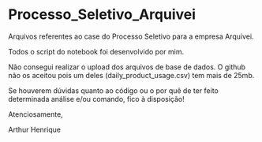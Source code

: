 # Processo_Seletivo_Arquivei
Arquivos referentes ao case do Processo Seletivo para a empresa Arquivei.

Todos o script do notebook foi desenvolvido por mim.

Não consegui realizar o upload dos arquivos de base de dados. O github não os aceitou pois um deles (daily_product_usage.csv) tem mais de 25mb.

Se houverem dúvidas quanto ao código ou o por quê de ter feito determinada análise e/ou comando, fico à disposição!

Atenciosamente,

Arthur Henrique

